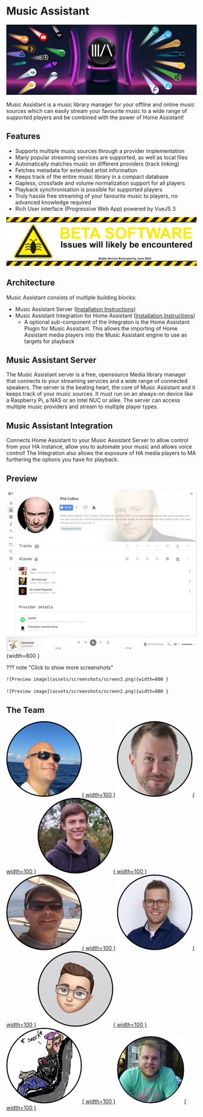 # Music Assistant

![MA Banner](assets/MA_banner.png)

Music Assistant is a music library manager for your offline and online music sources which can easily stream your favourite music to a wide range of supported players and be combined with the power of Home Assistant!

## Features

- Supports multiple music sources through a provider implementation
- Many popular streaming services are supported, as well as local files
- Automatically matches music on different providers (track linking)
- Fetches metadata for extended artist information
- Keeps track of the entire music library in a compact database
- Gapless, crossfade and volume normalization support for all players
- Playback synchronisation is possible for supported players
- Truly hassle free streaming of your favourite music to players, no advanced knowledge required
- Rich User interface (Progressive Web App) powered by VueJS 3

![Warning](assets/beta_warning.png)

## Architecture

Music Assistant consists of multiple building blocks:

- Music Assistant Server ([Installation Instructions](installation.md))
- Music Assistant Integration for Home Assistant ([Installation Instructions](integration/installation.md))
    - A optional sub-component of the Integraton is the Home Assistant Plugin for Music Assistant. This allows the importing of Home Assistant media players into the Music Assistant engine to use as targets for playback

## Music Assistant Server

The Music Assistant server is a free, opensource Media library manager that connects to your streaming services and a wide range of connected speakers. The server is the beating heart, the core of Music Assistant and it keeps track of your music sources. It must run on an always-on device like a Raspberry Pi, a NAS or an Intel NUC or alike. The server can access multiple music providers and stream to multiple player types.

## Music Assistant Integration

Connects Home Assistant to your Music Assistant Server to allow control from your HA instance, allow you to automate your music and allows voice control! The Integration also allows the exposure of HA media players to MA furthering the options you have for playback.

## Preview

![Preview image](assets/screenshots/screen1.png){width=800 } 

??? note "Click to show more screenshots"

    ![Preview image](assets/screenshots/screen3.png){width=800 } 

    ![Preview image](assets/screenshots/screen2.png){width=800 } 


## The Team

[![Marcel](assets/team/marcel.png){ width=100 }](https://github.com/marcelveldt "Marcel. Creator of Music Assistant")
[![Jozef](assets/team/jozef.png){ width=100 }](https://github.com/jozefKruszynski "Jozef. Author of the Tidal provider and Voice Search")
[![Jonathan](assets/team/jonathan.png){ width=100 }](https://github.com/arctixdev "Jonathan. Author of the Deezer provider and the Companion App")
[![Gavin](assets/team/gavin.png){ width=100 }](https://github.com/OzGav "Gavin. Community Support and Documentation")
[![Marvin](assets/team/marvin.png){ width=100 }](https://github.com/marvinschenkel "Marvin. Author of the YouTube provider")
[![Santiago](assets/team/santiago.png){ width=100 }](https://github.com/santiagosotoc "Santiago. Author of the Snapcast provider")
[![khers](assets/team/khers.png){ width=100 }](https://github.com/khers "Eric. Author of the Subsonic provider")
[![Lokiberra](assets/team/lokiberra.png){ width=100 }](https://github.com/lokiberra "Kevin. Author of the Jellyfin provider")

[repository-badge]: https://img.shields.io/badge/Add%20repository%20to%20my-Home%20Assistant-41BDF5?logo=home-assistant&style=for-the-badge
[repository-url]: https://my.home-assistant.io/redirect/supervisor_add_addon_repository/?repository_url=https%3A%2F%2Fgithub.com%2Fmusic-assistant%2Fhome-assistant-addon
